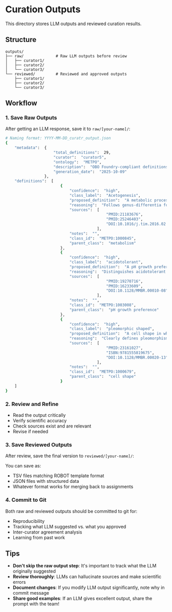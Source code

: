 # Curation Outputs

This directory stores LLM outputs and reviewed curation results.

## Structure

```
outputs/
├── raw/              # Raw LLM outputs before review
│   ├── curator1/
│   ├── curator2/
│   └── curator3/
└── reviewed/         # Reviewed and approved outputs
    ├── curator1/
    ├── curator2/
    └── curator3/
```

## Workflow

### 1. Save Raw Outputs

After getting an LLM response, save it to `raw/[your-name]/`:

```bash
# Naming format: YYYY-MM-DD_curatr_output.json
{
    "metadata":  {
                     "total_definitions":  29,
                     "curator":  "curator5",
                     "ontology":  "METPO",
                     "description":  "OBO Foundry-compliant definitions for METPO terms - final version",
                     "generation_date":  "2025-10-09"
                 },
    "definitions":  [
                        {
                            "confidence":  "high",
                            "class_label":  "Acetogenesis",
                            "proposed_definition":  "A metabolic process in which acetate is produced as the primary end product through the reduction of carbon dioxide or other carbon compounds, typically performed by acetogenic bacteria under anaerobic conditions.",
                            "reasoning":  "Follows genus-differentia form by specifying it as a metabolic process with clear distinguishing characteristics (acetate production, CO2 reduction, anaerobic). Distinguished from other metabolic processes by the specific end product.",
                            "sources":  [
                                            "PMID:21183676",
                                            "PMID:25246403",
                                            "DOI:10.1016/j.tim.2016.02.001"
                                        ],
                            "notes":  "",
                            "class_id":  "METPO:1000845",
                            "parent_class":  "metabolism"
                        },
                        {
                            "confidence":  "high",
                            "class_label":  "acidotolerant",
                            "proposed_definition":  "A pH growth preference in which an organism can tolerate and grow in acidic environments (typically pH below 5.5) but exhibits optimal growth at neutral pH.",
                            "reasoning":  "Distinguishes acidotolerant from acidophilic organisms by emphasizing tolerance of acidic conditions while maintaining neutral pH preference for optimal growth.",
                            "sources":  [
                                            "PMID:19270716",
                                            "PMID:16233609",
                                            "DOI:10.1128/MMBR.00010-08"
                                        ],
                            "notes":  "",
                            "class_id":  "METPO:1003008",
                            "parent_class":  "pH growth preference"
                        },
                        {
                            "confidence":  "high",
                            "class_label":  "pleomorphic shaped",
                            "proposed_definition":  "A cell shape in which an organism exhibits variable morphology, with individual cells displaying multiple different shapes or forms under the same environmental conditions.",
                            "reasoning":  "Clearly defines pleomorphism as a cell shape characteristic distinguished by morphological variability, which sets it apart from organisms with consistent, defined shapes.",
                            "sources":  [
                                            "PMID:23161027",
                                            "ISBN:9781555819675",
                                            "DOI:10.1128/MMBR.00020-13"
                                        ],
                            "notes":  "",
                            "class_id":  "METPO:1000679",
                            "parent_class":  "cell shape"
                        }
    ]
}
```

### 2. Review and Refine

- Read the output critically
- Verify scientific accuracy
- Check sources exist and are relevant
- Revise if needed

### 3. Save Reviewed Outputs

After review, save the final version to `reviewed/[your-name]/`:

You can save as:
- TSV files matching ROBOT template format
- JSON files with structured data
- Whatever format works for merging back to assignments

### 4. Commit to Git

Both raw and reviewed outputs should be committed to git for:
- Reproducibility
- Tracking what LLM suggested vs. what you approved
- Inter-curator agreement analysis
- Learning from past work

## Tips

- **Don't skip the raw output step**: It's important to track what the LLM originally suggested
- **Review thoroughly**: LLMs can hallucinate sources and make scientific errors
- **Document changes**: If you modify LLM output significantly, note why in commit message
- **Share good examples**: If an LLM gives excellent output, share the prompt with the team!
